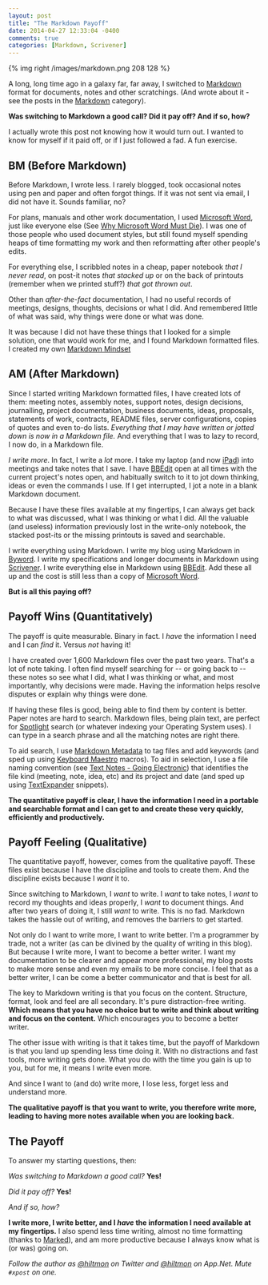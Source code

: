 ```yaml
---
layout: post
title: "The Markdown Payoff"
date: 2014-04-27 12:33:04 -0400
comments: true
categories: [Markdown, Scrivener]
---
```


{% img right /images/markdown.png 208 128 %}

A long, long time ago in a galaxy far, far away, I switched to [Markdown][DF] format for documents, notes and other scratchings. <span class="light">(And wrote about it - see the posts in the [Markdown][1] category)</span>.

**Was switching to Markdown a good call? Did it pay off? And if so, how?**

<span class="light">I actually wrote this post not knowing how it would turn out. I wanted to know for myself if it paid off, or if I just followed a fad. A fun exercise.</span>

## BM (Before Markdown)

Before Markdown, I wrote less. I rarely blogged, took occasional notes using pen and paper and often forgot things. If it was not sent via email, I did not have it. Sounds familiar, no?

For plans, manuals and other work documentation, I used [Microsoft Word][MW], just like everyone else (See [Why Microsoft Word Must Die][MD]). I was one of those people who used document styles, but still found myself spending heaps of time formatting my work and then reformatting after other people's edits.

For everything else, I scribbled notes in a cheap, paper notebook *that I never read*, on post-it notes *that stacked up* or on the back of printouts <span class="light">(remember when we printed stuff?)</span> *that got thrown out*.

Other than *after-the-fact* documentation, I had no useful records of meetings, designs, thoughts, decisions or what I did. And remembered little of what was said, why things were done or what was done.

It was because I did not have these things that I looked for a simple solution, one that would work for me, and I found Markdown formatted files. I created my own [Markdown Mindset][4]

## AM (After Markdown)

Since I started writing Markdown formatted files, I have created lots of them: meeting notes, assembly notes, support notes, design decisions, journalling, project documentation, business documents, ideas, proposals, statements of work, contracts, README files, server configurations, copies of quotes and even to-do lists. *Everything that I may have written or jotted down is now in a Markdown file.* And everything that I was to lazy to record, I now do, in a Markdown file.

*I write more*. In fact, I write a *lot* more. I take my laptop (and now [iPad][IP]) into meetings and take notes that I save. I have [BBEdit][BB] open at all times with the current project's notes open, and habitually switch to it to jot down thinking, ideas or even the commands I use. If I get interrupted, I jot a note in a blank Markdown document.

Because I have these files available at my fingertips, I can always get back to what was discussed, what I was thinking or what I did.  All the valuable (and useless) information previously lost in the write-only notebook, the stacked post-its or the missing printouts is saved and searchable.

I write everything using Markdown. I write my blog using Markdown in [Byword][BY]. I write my specifications and longer documents in Markdown using [Scrivener][SC]. I write everything else in Markdown using [BBEdit][BB]. Add these all up and the cost is still less than a copy of [Microsoft Word][MW].

**But is all this paying off?**

## Payoff Wins (Quantitatively)

The payoff is quite measurable. Binary in fact. I *have* the information I need  and I can *find* it. Versus *not* having it!

I have created over 1,600 Markdown files over the past two years. That's a lot of note taking. I often find myself searching for -- or going back to -- these notes so see what I did, what I was thinking or what, and most importantly, why decisions were made. Having the information helps resolve disputes or explain why things were done.

If having these files is good, being able to find them by content is better. Paper notes are hard to search. Markdown files, being plain text, are perfect for [Spotlight][AS] search (or whatever indexing your Operating System uses). I can type in a search phrase and all the matching notes are right there.

To aid search, I use [Markdown Metadata][3] to tag files and add keywords (and sped up using [Keyboard Maestro][KM] macros). To aid in selection, I use a file naming convention (see [Text Notes - Going Electronic][2]) that identifies the file kind (meeting, note, idea, etc) and its project and date (and sped up using [TextExpander][TE] snippets).

**The quantitative payoff is clear, I have the information I need in a portable and searchable format and I can get to and create these very quickly, efficiently and productively.**

## Payoff Feeling (Qualitative)

The quantitative payoff, however, comes from the qualitative payoff. These files exist because I have the discipline and tools to create them. And the discipline exists because I *want* it to.

Since switching to Markdown, I *want* to write. I *want* to take notes, I *want* to record my thoughts and ideas properly, I *want* to document things. And after two years of doing it, I still *want* to write. This is no fad. Markdown takes the hassle out of writing, and removes the barriers to get started.

Not only do I want to write more, I want to write better. I'm a programmer by trade, not a writer <span class="light">(as can be divined by the quality of writing in this blog)</span>. But because I write more, I want to become a better writer. I want my documentation to be clearer and appear more professional, my blog posts to make more sense and even my emails to be more concise. I feel that as a better writer, I can be come a better communicator and that is best for all. 

The key to Markdown writing is that you focus on the content. Structure, format, look and feel are all secondary. It's pure distraction-free writing. **Which means that you have no choice but to write and think about writing and focus on the content.** Which encourages you to become a better writer.

The other issue with writing is that it takes time, but the payoff of Markdown is that you land up spending less time doing it. With no distractions and fast tools, more writing gets done. What you do with the time you gain is up to you, but for me, it means I write even more.

And since I want to (and do) write more, I lose less, forget less and understand more.

**The qualitative payoff is that you want to write, you therefore write more, leading to having more notes available when you are looking back.**

## The Payoff

To answer my starting questions, then:

*Was switching to Markdown a good call?* **Yes!**

*Did it pay off?* **Yes!**

*And if so, how?*

**I write more, I write better, and I *have* the information I need available at my fingertips.** I also spend less time writing, almost no time formatting (thanks to [Marked][MA]), and am more productive because I always know what is (or was) going on.

*Follow the author as [@hiltmon](https://twitter.com/hiltmon) on Twitter and [@hiltmon](http://alpha.app.net/hiltmon) on App.Net. Mute `#xpost` on one.*

[1]:	https://hiltmon.com/blog/categories/markdown/
[2]:	https://hiltmon.com/blog/2012/04/15/text-notes-going-electronic
[3]:	https://hiltmon.com/blog/2012/06/18/markdown-metadata/
[4]:	https://hiltmon.com/blog/2012/02/20/the-markdown-mindset/
[DF]:	http://daringfireball.net/projects/markdown/
[MD]: 	https://hiltmon.com/blog/2013/10/13/why-microsoft-word-must-die/
[MW]:	http://office.microsoft.com/en-us/word/
[IP]:	http://www.apple.com/ipad/
[BB]:	https://itunes.apple.com/us/app/bbedit/id404009241?mt=12&uo=4&at=10l894
[BY]:	https://itunes.apple.com/us/app/byword/id420212497?mt=12&uo=4&at=10l894
[SC]:	https://itunes.apple.com/us/app/scrivener/id418889511?mt=12&uo=4&at=10l894
[AS]:	http://support.apple.com/kb/HT2531?viewlocale=en_US&locale=en_US
[KM]:	http://www.keyboardmaestro.com/main/
[TE]:	https://smilesoftware.com/TextExpander/index.html
[MA]:	http://marked2app.com
